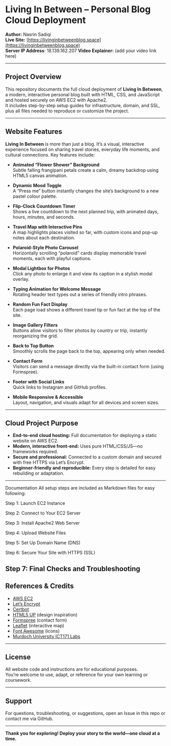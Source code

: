 # Living In Between – Personal Blog Cloud Deployment

**Author:** Nasrin Sadiqi  
**Live Site:** [https://livinginbetweenblog.space](https://livinginbetweenblog.space)  
**Server IP Address**: 18.139.162.207
**Video Explainer:** (add your video link here)

---

## Project Overview

This repository documents the full cloud deployment of **Living In Between**, a modern, interactive personal blog built with HTML, CSS, and JavaScript and hosted securely on AWS EC2 with Apache2.  
It includes step-by-step setup guides for infrastructure, domain, and SSL, plus all files needed to reproduce or customize the project.

---

## Website Features

**Living In Between** is more than just a blog. It’s a visual, interactive experience focused on sharing travel stories, everyday life moments, and cultural connections. Key features include:

- **Animated “Flower Shower” Background**  
  Subtle falling frangipani petals create a calm, dreamy backdrop using HTML5 canvas animation.

- **Dynamic Mood Toggle**  
  A “Press me” button instantly changes the site’s background to a new pastel colour palette.

- **Flip-Clock Countdown Timer**  
  Shows a live countdown to the next planned trip, with animated days, hours, minutes, and seconds.

- **Travel Map with Interactive Pins**  
  A map highlights places visited so far, with custom icons and pop-up notes about each destination.

- **Polaroid-Style Photo Carousel**  
  Horizontally scrolling “polaroid” cards display memorable travel moments, each with playful captions.

- **Modal Lightbox for Photos**  
  Click any photo to enlarge it and view its caption in a stylish modal overlay.

- **Typing Animation for Welcome Message**  
  Rotating header text types out a series of friendly intro phrases.

- **Random Fun Fact Display**  
  Each page load shows a different travel tip or fun fact at the top of the site.

- **Image Gallery Filters**  
  Buttons allow visitors to filter photos by country or trip, instantly reorganizing the grid.

- **Back to Top Button**  
  Smoothly scrolls the page back to the top, appearing only when needed.

- **Contact Form**  
  Visitors can send a message directly via the built-in contact form (using Formspree).

- **Footer with Social Links**  
  Quick links to Instagram and GitHub profiles.

- **Mobile Responsive & Accessible**  
  Layout, navigation, and visuals adapt for all devices and screen sizes.

---

## Cloud Project Purpose

- **End-to-end cloud hosting:** Full documentation for deploying a static website on AWS EC2.
- **Modern, interactive front-end:** Uses pure HTML/CSS/JS—no frameworks required.
- **Secure and professional:** Connected to a custom domain and secured with free HTTPS via Let’s Encrypt.
- **Beginner-friendly and reproducible:** Every step is detailed for easy rebuilding or adaptation.

---

Documentation
All setup steps are included as Markdown files for easy following:

Step 1: Launch EC2 Instance

Step 2: Connect to Your EC2 Server

Step 3: Install Apache2 Web Server

Step 4: Upload Website Files

Step 5: Set Up Domain Name (DNS)

Step 6: Secure Your Site with HTTPS (SSL)

Step 7: Final Checks and Troubleshooting
---

## References & Credits

- [AWS EC2](https://aws.amazon.com/ec2/)
- [Let’s Encrypt](https://letsencrypt.org/)
- [Certbot](https://certbot.eff.org/)
- [HTML5 UP](https://html5up.net/) (design inspiration)
- [Formspree](https://formspree.io/) (contact form)
- [Leaflet](https://leafletjs.com/) (interactive map)
- [Font Awesome](https://fontawesome.com/) (icons)
- [Murdoch University ICT171 Labs](https://github.com/SCH-IT-MurdochUni/NetworkingLabs)

---

## License

All website code and instructions are for educational purposes.  
You’re welcome to use, adapt, or reference for your own learning or coursework.

---

## Support

For questions, troubleshooting, or suggestions, open an Issue in this repo or contact me via GitHub.

---

**Thank you for exploring! Deploy your story to the world—one cloud at a time.**
